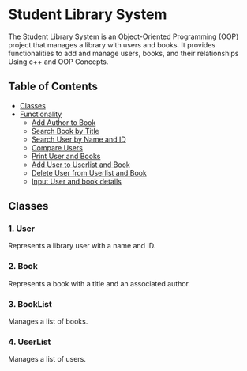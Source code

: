 # Student Library System

The Student Library System is an Object-Oriented Programming (OOP) project that manages a library with users and books. It provides functionalities to add and manage users, books, and their relationships Using c++ and OOP Concepts.

## Table of Contents
- [Classes](#classes)
- [Functionality](#functionality)
  - [Add Author to Book](#add-author-to-book)
  - [Search Book by Title](#search-book-by-title)
  - [Search User by Name and ID](#search-user-by-name-and-id)
  - [Compare Users](#compare-users)
  - [Print User and Books](#print-user-and-books)
  - [Add User to Userlist and Book](#add-user-to-userlist-and-book)
  - [Delete User from Userlist and Book](#delete-user-from-userlist-and-book)
  - [Input User and book details](#input-user-and-book-details)

## Classes

### 1. User
Represents a library user with a name and ID.

### 2. Book
Represents a book with a title and an associated author.

### 3. BookList
Manages a list of books.

### 4. UserList
Manages a list of users.



